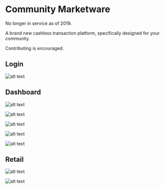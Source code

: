 # Community Marketware

No longer in service as of 2019.

A brand new cashless transaction platform, specifically designed for your community.

Contributing is encouraged.

## Login

![alt text](https://github.com/sw1pe/Community-Marketsoft/blob/master/Screen%20Shots/4.PNG)

## Dashboard

![alt text](https://github.com/sw1pe/Community-Marketsoft/blob/master/Screen%20Shots/1.PNG)

![alt text](https://github.com/sw1pe/Community-Marketsoft/blob/master/Screen%20Shots/2.PNG)

![alt text](https://github.com/sw1pe/Community-Marketsoft/blob/master/Screen%20Shots/3.PNG)

![alt text](https://github.com/sw1pe/Community-Marketsoft/blob/master/Screen%20Shots/8.PNG)

![alt text](https://github.com/sw1pe/Community-Marketsoft/blob/master/Screen%20Shots/5.PNG)

## Retail

![alt text](https://github.com/sw1pe/Community-Marketsoft/blob/master/Screen%20Shots/6.PNG)

![alt text](https://github.com/sw1pe/Community-Marketsoft/blob/master/Screen%20Shots/7.PNG)


